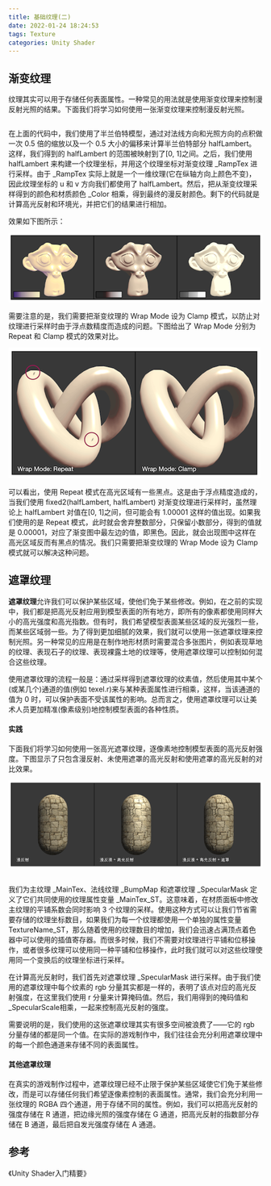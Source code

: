 ```yaml
---
title: 基础纹理(二)
date: 2022-01-24 18:24:53
tags: Texture
categories: Unity Shader
---
```


## 渐变纹理 ##

纹理其实可以用于存储任何表面属性。一种常见的用法就是使用渐变纹理来控制漫反射光照的结果。下面我们将学习如何使用一张渐变纹理来控制漫反射光照。

```shaderlab
```

在上面的代码中，我们使用了半兰伯特模型，通过对法线方向和光照方向的点积做一次 0.5 倍的缩放以及一个 0.5 大小的偏移来计算半兰伯特部分 halfLambert。这样，我们得到的 halfLambert 的范围被映射到了[0, 1]之间。之后，我们使用 halfLambert 来构建一个纹理坐标，并用这个纹理坐标对渐变纹理 _RampTex 进行采样。由于 _RampTex 实际上就是一个一维纹理(它在纵轴方向上颜色不变)，因此纹理坐标的 u 和 v 方向我们都使用了 halfLambert。然后，把从渐变纹理采样得到的颜色和材质颜色 _Color 相乘，得到最终的漫反射颜色。剩下的代码就是计算高光反射和环境光，并把它们的结果进行相加。

效果如下图所示：

![渐变纹理效果图](/posts_image/Base_Texture/Base_Texture_19.png "渐变纹理效果图")

需要注意的是，我们需要把渐变纹理的 Wrap Mode 设为 Clamp 模式，以防止对纹理进行采样时由于浮点数精度而造成的问题。下图给出了 Wrap Mode 分别为 Repeat 和 Clamp 模式的效果对比。

![Wrap Mode分别为Repeat和Clamp模式的效果对比](/posts_image/Base_Texture/Base_Texture_20.png "Wrap Mode分别为Repeat和Clamp模式的效果对比")

可以看出，使用 Repeat 模式在高光区域有一些黑点。这是由于浮点精度造成的，当我们使用 fixed2(halfLambert, halfLambert) 对渐变纹理进行采样时，虽然理论上 halfLambert 对值在[0, 1]之间，但可能会有 1.00001 这样的值出现。如果我们使用的是 Repeat 模式，此时就会舍弃整数部分，只保留小数部分，得到的值就是 0.00001，对应了渐变图中最左边的值，即黑色。因此，就会出现图中这样在高光区域反而有黑点的情况。我们只需要把渐变纹理的 Wrap Mode 设为 Clamp 模式就可以解决这种问题。

## 遮罩纹理 ##

**遮罩纹理**允许我们可以保护某些区域，使他们免于某些修改。例如，在之前的实现中，我们都是把高光反射应用到模型表面的所有地方，即所有的像素都使用同样大小的高光强度和高光指数。但有时，我们希望模型表面某些区域的反光强烈一些，而某些区域弱一些。为了得到更加细腻的效果，我们就可以使用一张遮罩纹理来控制光照。另一种常见的应用是在制作地形材质时需要混合多张图片，例如表现草地的纹理、表现石子的纹理、表现裸露土地的纹理等，使用遮罩纹理可以控制如何混合这些纹理。

使用遮罩纹理的流程一般是：通过采样得到遮罩纹理的纹素值，然后使用其中某个(或某几个)通道的值(例如 texel.r)来与某种表面属性进行相乘，这样，当该通道的值为 0 时，可以保护表面不受该属性的影响。总而言之，使用遮罩纹理可以让美术人员更加精准(像素级别)地控制模型表面的各种性质。

#### 实践 ####

下面我们将学习如何使用一张高光遮罩纹理，逐像素地控制模型表面的高光反射强度。下图显示了只包含漫反射、未使用遮罩的高光反射和使用遮罩的高光反射的对比效果。

![使用高光遮罩纹理](/posts_image/Base_Texture/Base_Texture_21.png "使用高光遮罩纹理")

```shaderlab
```

我们为主纹理 _MainTex、法线纹理 _BumpMap 和遮罩纹理 _SpecularMask 定义了它们共同使用的纹理属性变量 _MainTex_ST。这意味着，在材质面板中修改主纹理的平铺系数会同时影响 3 个纹理的采样。使用这种方式可以让我们节省需要存储的纹理坐标数目，如果我们为每一个纹理都使用一个单独的属性变量 TextureName_ST，那么随着使用的纹理数目的增加，我们会迅速占满顶点着色器中可以使用的插值寄存器。而很多时候，我们不需要对纹理进行平铺和位移操作，或者很多纹理可以使用同一种平铺和位移操作，此时我们就可以对这些纹理使用同一个变换后的纹理坐标进行采样。

在计算高光反射时，我们首先对遮罩纹理 _SpecularMask 进行采样。由于我们使用的遮罩纹理中每个纹素的 rgb 分量其实都是一样的，表明了该点对应的高光反射强度，在这里我们使用 r 分量来计算掩码值。然后，我们用得到的掩码值和 _SpecularScale相乘，一起来控制高光反射的强度。

需要说明的是，我们使用的这张遮罩纹理其实有很多空间被浪费了——它的 rgb 分量存储的都是同一个值。在实际的游戏制作中，我们往往会充分利用遮罩纹理中的每一个颜色通道来存储不同的表面属性。

#### 其他遮罩纹理 ####

在真实的游戏制作过程中，遮罩纹理已经不止限于保护某些区域使它们免于某些修改，而是可以存储任何我们希望逐像素控制的表面属性。通常，我们会充分利用一张纹理的 RGBA 四个通道，用于存储不同的属性。例如，我们可以把高光反射的强度存储在 R 通道，把边缘光照的强度存储在 G 通道，把高光反射的指数部分存储在 B 通道，最后把自发光强度存储在 A 通道。

## 参考 ##
《Unity Shader入门精要》